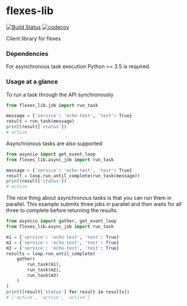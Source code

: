 # flexes-lib

[![Build Status](https://travis-ci.org/lanl-ansi/flexes-lib.svg?branch=master)](https://travis-ci.org/lanl-ansi/flexes-lib)
[![codecov](https://codecov.io/gh/lanl-ansi/flexes-lib/branch/master/graph/badge.svg)](https://codecov.io/gh/lanl-ansi/flexes-lib)

Client library for flexes

### Dependencies
For asynchronous task execution Python >= 3.5 is required.

### Usage at a glance
To run a task through the API synchronously
```python
from flexes_lib.job import run_task

message = {'service': 'echo-test', 'test': True}
result = run_task(message)
print(result['status'])
# active
```

Asynchronous tasks are also supported
```python
from asyncio import get_event_loop
from flexes_lib.async_job import run_task

message = {'service': 'echo-test', 'test': True}
result = loop.run_until_complete(run_task(message))
print(result['status'])
# active
```

The nice thing about asynchronous tasks is that you can run them in parallel.
This example submits three jobs in parallel and then waits for all three to
complete before returning the results.
```python
from asyncio import gather, get_event_loop
from flexes_lib.async_job import run_task

m1 = {'service': 'echo-test', 'test': True}
m2 = {'service': 'echo-test', 'test': True}
m3 = {'service': 'echo-test', 'test': True}
results = loop.run_until_complete(
    gather(
        run_task(m1),
        run_task(m2),
        run_task(m3)
    )
)
print([result['status'] for result in results])
# ['active', 'active', 'active']
```
